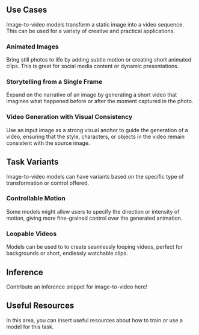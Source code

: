 ## Use Cases

Image-to-video models transform a static image into a video sequence. This can be used for a variety of creative and practical applications.

### Animated Images

Bring still photos to life by adding subtle motion or creating short animated clips. This is great for social media content or dynamic presentations.

### Storytelling from a Single Frame

Expand on the narrative of an image by generating a short video that imagines what happened before or after the moment captured in the photo.

### Video Generation with Visual Consistency

Use an input image as a strong visual anchor to guide the generation of a video, ensuring that the style, characters, or objects in the video remain consistent with the source image.

## Task Variants

Image-to-video models can have variants based on the specific type of transformation or control offered.

### Controllable Motion

Some models might allow users to specify the direction or intensity of motion, giving more fine-grained control over the generated animation.

### Loopable Videos

Models can be used to to create seamlessly looping videos, perfect for backgrounds or short, endlessly watchable clips.

## Inference

Contribute an inference snippet for image-to-video here!

## Useful Resources

In this area, you can insert useful resources about how to train or use a model for this task.
